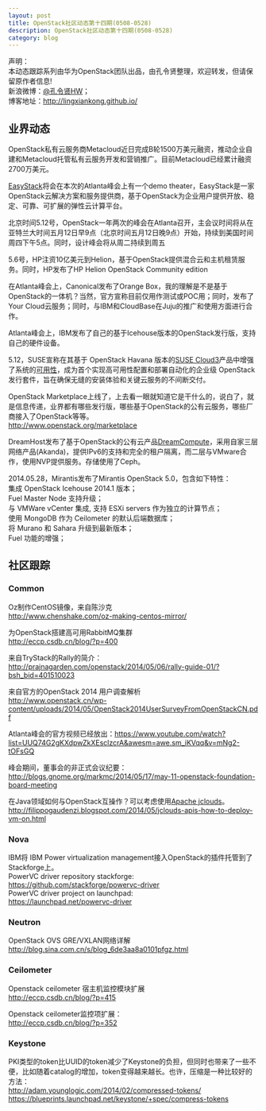 ```yaml
---
layout: post
title: OpenStack社区动态第十四期(0508-0528)
description: OpenStack社区动态第十四期(0508-0528)
category: blog
---
```


声明：  
本动态跟踪系列由华为OpenStack团队出品，由孔令贤整理，欢迎转发，但请保留原作者信息!  
新浪微博：[@孔令贤HW](http://weibo.com/lingxiankong)；  
博客地址：<http://lingxiankong.github.io/> 

## 业界动态
OpenStack私有云服务商Metacloud近日完成B轮1500万美元融资，推动企业自建和Metacloud托管私有云服务开发和营销推广。目前Metacloud已经累计融资2700万美元。

[EasyStack](http://www.easystack.cn/en/)将会在本次的Atlanta峰会上有一个demo theater，EasyStack是一家OpenStack云解决方案和服务提供商，基于OpenStack为企业用户提供开放、稳定、可靠、可扩展的弹性云计算平台。

北京时间5.12号，OpenStack一年两次的峰会在Atlanta召开，主会议时间将从在亚特兰大时间五月12日早9点（北京时间五月12日晚9点）开始，持续到美国时间周四下午5点。同时，设计峰会将从周二持续到周五

5.6号，HP注资10亿美元到Helion，基于OpenStack提供混合云和主机租赁服务。同时，HP发布了HP Helion OpenStack Community edition

在Atlanta峰会上，Canonical发布了Orange Box，我的理解是不是基于OpenStack的一体机？当然，官方宣称目前仅用作测试或POC用；同时，发布了Your Cloud云服务；同时，与IBM和CloudBase在Juju的推广和使用方面进行合作。

Atlanta峰会上，IBM发布了自己的基于Icehouse版本的OpenStack发行版，支持自己的硬件设备。

5.12，SUSE宣称在其基于 OpenStack Havana 版本的[SUSE Cloud3](https://www.suse.com/zh-cn/promo/susecloud3.html)产品中增强了系统的[可用性](https://www.suse.com/zh-cn/products/highavailability/)，成为首个实现高可用性配置和部署自动化的企业级 OpenStack 发行套件，旨在确保无缝的安装体验和关键云服务的不间断交付。

OpenStack Marketplace上线了，上去看一眼就知道它是干什么的，说白了，就是信息传递，业界都有哪些发行版，哪些基于OpenStack的公有云服务，哪些厂商接入了OpenStack等等。  
<http://www.openstack.org/marketplace>

DreamHost发布了基于OpenStack的公有云产品[DreamCompute]()，采用自家三层网络产品(Akanda)，提供IPv6的支持和完全的租户隔离，而二层与VMware合作，使用NVP提供服务。存储使用了Ceph。

2014.05.28，Mirantis发布了Mirantis OpenStack 5.0，包含如下特性：  
集成 OpenStack Icehouse 2014.1 版本；  
Fuel Master Node 支持升级；  
与 VMWare vCenter 集成, 支持 ESXi servers 作为独立的计算节点；  
使用 MongoDB 作为 Ceilometer 的默认后端数据库；  
将 Murano 和 Sahara 升级到最新版本；  
Fuel 功能的增强；  

## 社区跟踪
### Common
Oz制作CentOS镜像，来自陈沙克  
<http://www.chenshake.com/oz-making-centos-mirror/>

为OpenStack搭建高可用RabbitMQ集群  
<http://eccp.csdb.cn/blog/?p=400> 

来自TryStack的Rally的简介：  
<http://prajnagarden.com/openstack/2014/05/06/rally-guide-01/?bsh_bid=401510023>

来自官方的OpenStack 2014 用户调查解析  
<http://www.openstack.cn/wp-content/uploads/2014/05/OpenStack2014UserSurveyFromOpenStackCN.pdf>

Atlanta峰会的官方视频已经放出：<https://www.youtube.com/watch?list=UUQ74G2gKXdpwZkXEsclzcrA&awesm=awe.sm_iKVqq&v=mNg2-tOFsGQ>

峰会期间，董事会的非正式会议纪要：  
<http://blogs.gnome.org/markmc/2014/05/17/may-11-openstack-foundation-board-meeting>

在Java领域如何与OpenStack互操作？可以考虑使用[Apache jclouds](http://jclouds.apache.org/)。  
<http://filippogaudenzi.blogspot.com/2014/05/jclouds-apis-how-to-deploy-vm-on.html>

### Nova
IBM将 IBM Power virtualization management接入OpenStack的插件托管到了Stackforge上。  
PowerVC driver repository stackforge:  
<https://github.com/stackforge/powervc-driver>  
PowerVC driver project on launchpad:  
<https://launchpad.net/powervc-driver>

### Neutron
OpenStack OVS GRE/VXLAN网络详解  
<http://blog.sina.com.cn/s/blog_6de3aa8a0101pfgz.html>

### Ceilometer
Openstack ceilometer 宿主机监控模块扩展  
<http://eccp.csdb.cn/blog/?p=415>

Openstack ceilometer监控项扩展：  
<http://eccp.csdb.cn/blog/?p=352>

### Keystone
PKI类型的token比UUID的token减少了Keystone的负担，但同时也带来了一些不便，比如随着catalog的增加，token变得越来越长。也许，压缩是一种比较好的方法：  
<http://adam.younglogic.com/2014/02/compressed-tokens/>  
<https://blueprints.launchpad.net/keystone/+spec/compress-tokens>